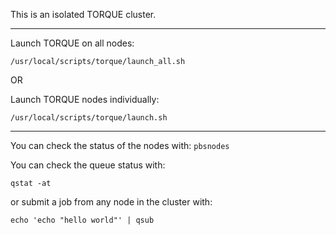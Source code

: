 This is an isolated TORQUE cluster.

------------------------------------------------------------------------------

Launch TORQUE on all nodes:

`/usr/local/scripts/torque/launch_all.sh`

OR

Launch TORQUE nodes individually:

`/usr/local/scripts/torque/launch.sh`

------------------------------------------------------------------------------

You can check the status of the nodes with:
`pbsnodes`

You can check the queue status with:

`qstat -at`

or submit a job from any node in the cluster with:

`echo 'echo "hello world"' | qsub`

